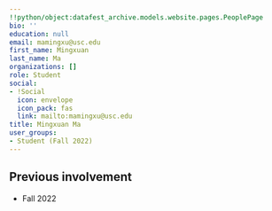 ```yaml
---
!!python/object:datafest_archive.models.website.pages.PeoplePage
bio: ''
education: null
email: mamingxu@usc.edu
first_name: Mingxuan
last_name: Ma
organizations: []
role: Student
social:
- !Social
  icon: envelope
  icon_pack: fas
  link: mailto:mamingxu@usc.edu
title: Mingxuan Ma
user_groups:
- Student (Fall 2022)
---
```



## Previous involvement

* Fall 2022

